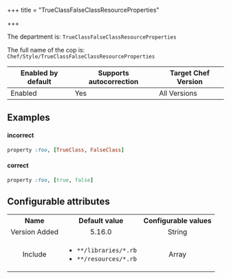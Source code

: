 +++
title = "TrueClassFalseClassResourceProperties"

+++

<!-- This content is automatically generated. See https://github.com/chef/chef-web-docs/blob/main/generated/README.md -->

The department is: `TrueClassFalseClassResourceProperties`

The full name of the cop is: `Chef/Style/TrueClassFalseClassResourceProperties`

| Enabled by default | Supports autocorrection | Target Chef Version |
| --- | --- | --- |
| Enabled | Yes | All Versions |

## Examples


#### incorrect

```ruby
property :foo, [TrueClass, FalseClass]
```

#### correct

```ruby
property :foo, [true, false]
```

## Configurable attributes

<table>
<tbody><tr>
<th>Name</th>
<th>Default value</th>
<th>Configurable values</th>
</tr>
<tr>
<td style="text-align:center">Version Added</td>
<td style="text-align:center">5.16.0</td>
<td style="text-align:center">String</td>
</tr>
<tr><td style="text-align:center">Include</td>
<td style="text-align:center"><ul>
<li><code>**/libraries/*.rb</code></li>
<li><code>**/resources/*.rb</code></li>
</ul>
</td>
<td style="text-align:center">Array</td>
</tr></tbody></table>
